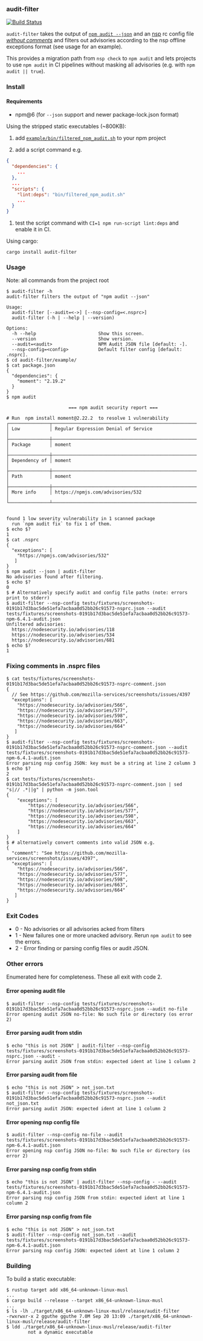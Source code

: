 ### audit-filter

[![Build Status](https://travis-ci.org/mozilla-services/audit-filter.svg?branch=master)](https://travis-ci.org/mozilla-services/audit-filter)

`audit-filter` takes the output of [`npm audit
--json`](https://docs.npmjs.com/cli/audit) and an
[nsp](https://github.com/nodesecurity/nsp) rc config file [*without
comments*](#fixing-comments-in-nsprc-files) and filters out advisories
according to the nsp offline exceptions format (see usage for an
example).

This provides a migration path from `nsp check` to `npm audit` and
lets projects to use `npm audit` in CI pipelines without masking all
advisories (e.g. with `npm audit || true`).

### Install

#### Requirements

* npm@6 (for `--json` support and newer package-lock.json format)

Using the stripped static executables (~800KB):

1. add [`example/bin/filtered_npm_audit.sh`](/example/bin/filtered_npm_audit.sh) to your npm project

1. add a script command e.g.

```json
{
  "dependencies": {
    ...
  },
  ...
  "scripts": {
    "lint:deps": "bin/filtered_npm_audit.sh"
	...
  }
}
```

1. test the script command with `CI=1 npm run-script lint:deps` and enable it in CI.

Using cargo:

```console
cargo install audit-filter
```

### Usage

Note: all commands from the project root

```console
$ audit-filter -h
audit-filter filters the output of "npm audit --json"

Usage:
  audit-filter [--audit=<->] [--nsp-config=<.nsprc>]
  audit-filter (-h | --help | --version)

Options:
  -h --help                       Show this screen.
  --version                       Show version.
  --audit=<audit>                 NPM Audit JSON file [default: -].
  --nsp-config=<config>           Default filter config [default: .nsprc].
$ cd audit-filter/example/
$ cat package.json
{
  "dependencies": {
    "moment": "2.19.2"
  }
}
$ npm audit

                       === npm audit security report ===

# Run  npm install moment@2.22.2  to resolve 1 vulnerability
┌───────────────┬──────────────────────────────────────────────────────────────┐
│ Low           │ Regular Expression Denial of Service                         │
├───────────────┼──────────────────────────────────────────────────────────────┤
│ Package       │ moment                                                       │
├───────────────┼──────────────────────────────────────────────────────────────┤
│ Dependency of │ moment                                                       │
├───────────────┼──────────────────────────────────────────────────────────────┤
│ Path          │ moment                                                       │
├───────────────┼──────────────────────────────────────────────────────────────┤
│ More info     │ https://npmjs.com/advisories/532                             │
└───────────────┴──────────────────────────────────────────────────────────────┘


found 1 low severity vulnerability in 1 scanned package
  run `npm audit fix` to fix 1 of them.
$ echo $?
1
$ cat .nsprc
{
  "exceptions": [
    "https://npmjs.com/advisories/532"
   ]
}
$ npm audit --json | audit-filter
No advisories found after filtering.
$ echo $?
0
$ # Alternatively specify audit and config file paths (note: errors print to stderr)
$ audit-filter --nsp-config tests/fixtures/screenshots-0191b17d3bac5de51efa7acbaa0d52bb26c91573-nsprc.json --audit tests/fixtures/screenshots-0191b17d3bac5de51efa7acbaa0d52bb26c91573-npm-6.4.1-audit.json
Unfiltered advisories:
  https://nodesecurity.io/advisories/118
  https://nodesecurity.io/advisories/534
  https://nodesecurity.io/advisories/681
$ echo $?
1
```

### Fixing comments in .nsprc files

```console
$ cat tests/fixtures/screenshots-0191b17d3bac5de51efa7acbaa0d52bb26c91573-nsprc-comment.json
{
  // See https://github.com/mozilla-services/screenshots/issues/4397
  "exceptions": [
    "https://nodesecurity.io/advisories/566",
    "https://nodesecurity.io/advisories/577",
    "https://nodesecurity.io/advisories/598",
    "https://nodesecurity.io/advisories/663",
    "https://nodesecurity.io/advisories/664"
   ]
}
$ audit-filter --nsp-config tests/fixtures/screenshots-0191b17d3bac5de51efa7acbaa0d52bb26c91573-nsprc-comment.json --audit tests/fixtures/screenshots-0191b17d3bac5de51efa7acbaa0d52bb26c91573-npm-6.4.1-audit.json
Error parsing nsp config JSON: key must be a string at line 2 column 3
$ echo $?
2
$ cat tests/fixtures/screenshots-0191b17d3bac5de51efa7acbaa0d52bb26c91573-nsprc-comment.json | sed "s|// .*||g" | python -m json.tool
{
    "exceptions": [
        "https://nodesecurity.io/advisories/566",
        "https://nodesecurity.io/advisories/577",
        "https://nodesecurity.io/advisories/598",
        "https://nodesecurity.io/advisories/663",
        "https://nodesecurity.io/advisories/664"
    ]
}
$ # alternatively convert comments into valid JSON e.g.
{
  "comment": "See https://github.com/mozilla-services/screenshots/issues/4397",
  "exceptions": [
    "https://nodesecurity.io/advisories/566",
    "https://nodesecurity.io/advisories/577",
    "https://nodesecurity.io/advisories/598",
    "https://nodesecurity.io/advisories/663",
    "https://nodesecurity.io/advisories/664"
   ]
}
```

### Exit Codes

* 0 - No advisories or all advisories acked from filters
* 1 - New failures one or more unacked advisory. Rerun `npm audit` to see the errors.
* 2 - Error finding or parsing config files or audit JSON.

### Other errors

Enumerated here for completeness. These all exit with code 2.

#### Error opening audit file

```console
$ audit-filter --nsp-config tests/fixtures/screenshots-0191b17d3bac5de51efa7acbaa0d52bb26c91573-nsprc.json --audit no-file
Error opening audit JSON no-file: No such file or directory (os error 2)
```

#### Error parsing audit from stdin

```console
$ echo "this is not JSON" | audit-filter --nsp-config tests/fixtures/screenshots-0191b17d3bac5de51efa7acbaa0d52bb26c91573-nsprc.json --audit -
Error parsing audit JSON from stdin: expected ident at line 1 column 2
```

#### Error parsing audit from file

```console
$ echo "this is not JSON" > not_json.txt
$ audit-filter --nsp-config tests/fixtures/screenshots-0191b17d3bac5de51efa7acbaa0d52bb26c91573-nsprc.json --audit not_json.txt
Error parsing audit JSON: expected ident at line 1 column 2
```

#### Error opening nsp config file

```console
$ audit-filter --nsp-config no-file --audit tests/fixtures/screenshots-0191b17d3bac5de51efa7acbaa0d52bb26c91573-npm-6.4.1-audit.json
Error opening nsp config JSON no-file: No such file or directory (os error 2)
```

#### Error parsing nsp config from stdin

```console
$ echo "this is not JSON" | audit-filter --nsp-config - --audit tests/fixtures/screenshots-0191b17d3bac5de51efa7acbaa0d52bb26c91573-npm-6.4.1-audit.json
Error parsing nsp config JSON from stdin: expected ident at line 1 column 2
```

#### Error parsing nsp config from file

```console
$ echo "this is not JSON" > not_json.txt
$ audit-filter --nsp-config not_json.txt --audit tests/fixtures/screenshots-0191b17d3bac5de51efa7acbaa0d52bb26c91573-npm-6.4.1-audit.json
Error parsing nsp config JSON: expected ident at line 1 column 2
```

### Building

To build a static executable:

```console
$ rustup target add x86_64-unknown-linux-musl
...
$ cargo build --release --target x86_64-unknown-linux-musl
...
$ ls -lh ./target/x86_64-unknown-linux-musl/release/audit-filter
-rwxrwxr-x 2 gguthe gguthe 7.0M Sep 20 13:09 ./target/x86_64-unknown-linux-musl/release/audit-filter
$ ldd ./target/x86_64-unknown-linux-musl/release/audit-filter
        not a dynamic executable
```
